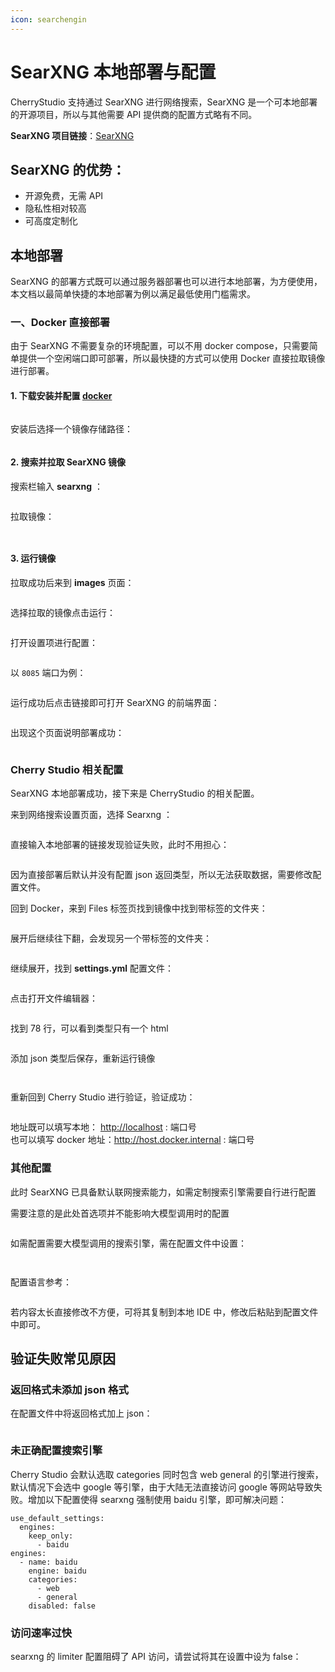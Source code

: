 ```yaml
---
icon: searchengin
---
```


# SearXNG 本地部署与配置

CherryStudio 支持通过 SearXNG 进行网络搜索，SearXNG 是一个可本地部署的开源项目，所以与其他需要 API 提供商的配置方式略有不同。

**SearXNG 项目链接**：[SearXNG](https://github.com/searxng/searxng)

## SearXNG 的优势：

* 开源免费，无需 API
* 隐私性相对较高
* 可高度定制化

## 本地部署

SearXNG 的部署方式既可以通过服务器部署也可以进行本地部署，为方便使用，本文档以最简单快捷的本地部署为例以满足最低使用门槛需求。

### 一、Docker 直接部署

由于 SearXNG 不需要复杂的环境配置，可以不用 docker compose，只需要简单提供一个空闲端口即可部署，所以最快捷的方式可以使用 Docker 直接拉取镜像进行部署。

#### 1. 下载安装并配置 [docker](https://www.docker.com/)

<figure><img src="../../.gitbook/assets/searxng_config_img_01.png" alt=""><figcaption></figcaption></figure>

安装后选择一个镜像存储路径：

<figure><img src="../../.gitbook/assets/searxng_config_img_02.png" alt=""><figcaption></figcaption></figure>

#### 2. 搜索并拉取 SearXNG 镜像

搜索栏输入 **searxng** ：

<figure><img src="../../.gitbook/assets/searxng_config_img_03.png" alt=""><figcaption></figcaption></figure>

拉取镜像：

<figure><img src="../../.gitbook/assets/searxng_config_img_04.png" alt=""><figcaption></figcaption></figure>

<figure><img src="../../.gitbook/assets/searxng_config_img_05.png" alt=""><figcaption></figcaption></figure>

#### 3. 运行镜像

拉取成功后来到 **images** 页面：

<figure><img src="../../.gitbook/assets/searxng_config_img_06.png" alt=""><figcaption></figcaption></figure>

选择拉取的镜像点击运行：

<figure><img src="../../.gitbook/assets/searxng_config_img_07.png" alt=""><figcaption></figcaption></figure>

打开设置项进行配置：

<figure><img src="../../.gitbook/assets/searxng_config_img_08.png" alt=""><figcaption></figcaption></figure>

以 `8085` 端口为例：

<figure><img src="../../.gitbook/assets/searxng_config_img_09.png" alt=""><figcaption></figcaption></figure>

运行成功后点击链接即可打开 SearXNG 的前端界面：

<figure><img src="../../.gitbook/assets/searxng_config_img_10.png" alt=""><figcaption></figcaption></figure>

出现这个页面说明部署成功：

<figure><img src="../../.gitbook/assets/searxng_config_img_11.png" alt=""><figcaption></figcaption></figure>

### Cherry Studio 相关配置

SearXNG 本地部署成功，接下来是 CherryStudio 的相关配置。

来到网络搜索设置页面，选择 Searxng ：

<figure><img src="../../.gitbook/assets/searxng_config_img_12.png" alt=""><figcaption></figcaption></figure>

直接输入本地部署的链接发现验证失败，此时不用担心：

<figure><img src="../../.gitbook/assets/searxng_config_img_13.png" alt=""><figcaption></figcaption></figure>

因为直接部署后默认并没有配置 json 返回类型，所以无法获取数据，需要修改配置文件。

回到 Docker，来到 Files 标签页找到镜像中找到带标签的文件夹：

<figure><img src="../../.gitbook/assets/searxng_config_img_14.png" alt=""><figcaption></figcaption></figure>

展开后继续往下翻，会发现另一个带标签的文件夹：

<figure><img src="../../.gitbook/assets/searxng_config_img_15.png" alt=""><figcaption></figcaption></figure>

继续展开，找到 **settings.yml** 配置文件：

<figure><img src="../../.gitbook/assets/searxng_config_img_16.png" alt=""><figcaption></figcaption></figure>

点击打开文件编辑器：

<figure><img src="../../.gitbook/assets/searxng_config_img_17.png" alt=""><figcaption></figcaption></figure>

找到 78 行，可以看到类型只有一个 html

<figure><img src="../../.gitbook/assets/searxng_config_img_18.png" alt=""><figcaption></figcaption></figure>

添加 json 类型后保存，重新运行镜像

<figure><img src="../../.gitbook/assets/searxng_config_img_19.png" alt=""><figcaption></figcaption></figure>

<figure><img src="../../.gitbook/assets/searxng_config_img_20.png" alt=""><figcaption></figcaption></figure>

重新回到 Cherry Studio 进行验证，验证成功：

<figure><img src="../../.gitbook/assets/searxng_config_img_21.png" alt=""><figcaption></figcaption></figure>

地址既可以填写本地： <http://localhost> : 端口号\
也可以填写 docker 地址：<http://host.docker.internal> : 端口号

### 其他配置

此时 SearXNG 已具备默认联网搜索能力，如需定制搜索引擎需要自行进行配置

需要注意的是此处首选项并不能影响大模型调用时的配置

<figure><img src="../../.gitbook/assets/searxng_config_img_22.png" alt=""><figcaption></figcaption></figure>

如需配置需要大模型调用的搜索引擎，需在配置文件中设置：

<figure><img src="../../.gitbook/assets/searxng_config_img_23.png" alt=""><figcaption></figcaption></figure>

<figure><img src="../../.gitbook/assets/searxng_config_img_24.png" alt=""><figcaption></figcaption></figure>

配置语言参考：

<figure><img src="../../.gitbook/assets/searxng_config_img_25.png" alt=""><figcaption></figcaption></figure>

若内容太长直接修改不方便，可将其复制到本地 IDE 中，修改后粘贴到配置文件中即可。

## 验证失败常见原因

### 返回格式未添加 json 格式

在配置文件中将返回格式加上 json：

<figure><img src="../../.gitbook/assets/searxng_json_format.png" alt=""><figcaption></figcaption></figure>

### 未正确配置搜索引擎

Cherry Studio 会默认选取 categories 同时包含 web general 的引擎进行搜索，默认情况下会选中 google 等引擎，由于大陆无法直接访问 google 等网站导致失败。增加以下配置使得 searxng 强制使用 baidu 引擎，即可解决问题：

```
use_default_settings:
  engines:
    keep_only:
      - baidu
engines:
  - name: baidu
    engine: baidu 
    categories: 
      - web
      - general
    disabled: false
```

### 访问速率过快

searxng 的 limiter 配置阻碍了 API 访问，请尝试将其在设置中设为 false：

<figure><img src="../../.gitbook/assets/searxng_limiter.png" alt=""><figcaption></figcaption></figure>
